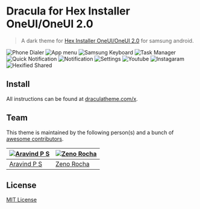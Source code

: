 # Dracula for Hex Installer OneUI/OneUI 2.0

> A dark theme for [Hex Installer OneUI/OneUI 2.0](https://play.google.com/store/apps/details?id=project.vivid.hex.bodhi&hl=en_IN) for samsung android.

![Phone Dialer](./screenshot/phone_dialer.jpg|width=10px)
![App menu](./screenshot/app_menu.jpg)
![Samsung Keyboard](./screenshot/samsung_keyboard.jpg)
![Task Manager](./screenshot/task_manager.jpg)
![Quick Notification](./screenshot/quick_settings.jpg)
![Notification](./screenshot/notification.jpg)
![Settings](./screenshot/settings.jpg)
![Youtube](./screenshot/youtube.jpg)
![Instagaram](./screenshot/instagram_post.jpg)
![Hexified Shared](./screenshot/hexified_shared.jpg)

## Install

All instructions can be found at [draculatheme.com/x](https://draculatheme.com/x).

## Team

This theme is maintained by the following person(s) and a bunch of [awesome contributors](https://github.com/dracula/template/graphs/contributors).

[![Aravind P S](https://avatars3.githubusercontent.com/u/2204778?s=400&u=0524df0bb54e8023ff27dd1c75e26fb4cba76a2d&v=4)](https://github.com/aravindps) | [![Zeno Rocha](https://avatars2.githubusercontent.com/u/398893?v=3&s=70)](https://github.com/zenorocha)
--- | ---
[Aravind P S](https://github.com/aravindps) | [Zeno Rocha](https://github.com/zenorocha)

## License

[MIT License](./LICENSE)
